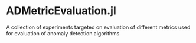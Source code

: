# ADMetricEvaluation.jl
A collection of experiments targeted on evaluation of different metrics used for  evaluation of anomaly detection algorithms
